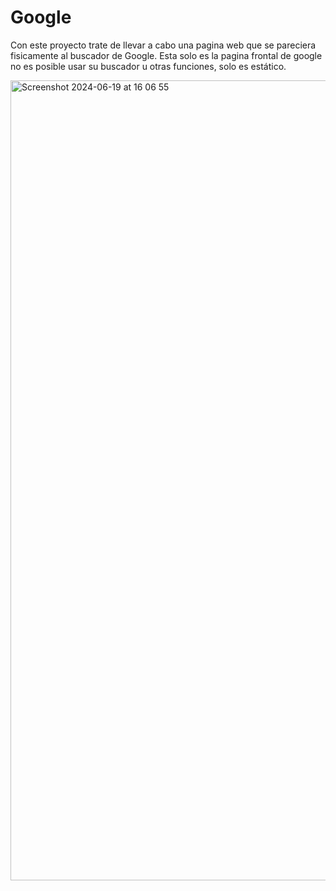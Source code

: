 # Google
Con este proyecto trate de llevar a cabo una pagina web 
que se pareciera fisicamente al buscador de Google. 
Esta solo es la pagina frontal de google no es 
posible usar su buscador u otras funciones, solo
es estático. 

<img width="1280" alt="Screenshot 2024-06-19 at 16 06 55" src="https://github.com/Fridaxca123/MyGoogleclon/assets/82528468/4ad44869-9e6e-4067-a7c3-2fb52f7f1ea3">

